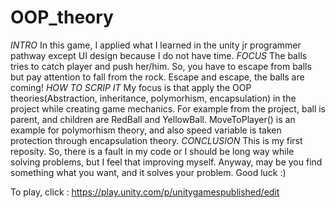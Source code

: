# OOP_theory
_INTRO_
In this game, I applied what I learned in the unity jr programmer pathway except UI design because I do not have time. 
_FOCUS_
The balls tries to catch player and push her/him. So, you have to escape from balls but pay attention to fall from the rock. Escape and escape, the balls are coming!
_HOW TO SCRIP IT_
My focus is that apply the OOP theories(Abstraction, inheritance, polymorhism, encapsulation) in the project while creating game mechanics. For example from the project, ball is parent, and children are RedBall and YellowBall. MoveToPlayer() is an example for polymorhism theory, and also speed variable is taken protection through encapsulation theory.
_CONCLUSION_
This is my first reposity. So, there is a fault in my code or I should be long way while solving problems, but I feel that improving myself. Anyway, may be you find something what you want, and it solves your problem. Good luck :)

To play, click : https://play.unity.com/p/unitygamespublished/edit

